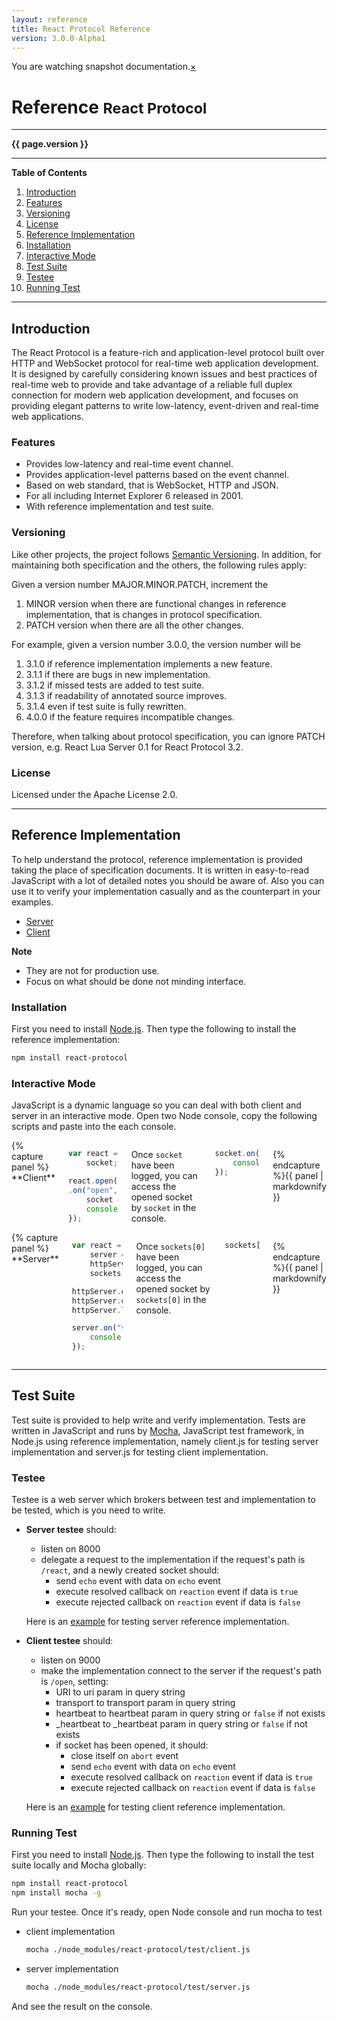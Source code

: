 ```yaml
---
layout: reference
title: React Protocol Reference
version: 3.0.0-Alpha1
---
```


<div data-alert class="alert-box alert">
You are watching snapshot documentation.<a href="#" class="close">&times;</a>
</div>

<h1>Reference <small>React Protocol</small></h1>

---

**{{ page.version }}**

---

**Table of Contents**

1. [Introduction](#toc_0)
  1. [Features](#toc_1)
  1. [Versioning](#toc_2)
  1. [License](#toc_3)
1. [Reference Implementation](#toc_4)
  1. [Installation](#toc_5)
  1. [Interactive Mode](#toc_6)
1. [Test Suite](#toc_7)
  1. [Testee](#toc_8)
  1. [Running Test](#toc_9)

---

## Introduction
The React Protocol is a feature-rich and application-level protocol built over HTTP and WebSocket protocol for real-time web application development. It is designed by carefully considering known issues and best practices of real-time web to provide and take advantage of a reliable full duplex connection for modern web application development, and focuses on providing elegant patterns to write low-latency, event-driven and real-time web applications.

### Features
* Provides low-latency and real-time event channel.
* Provides application-level patterns based on the event channel.
* Based on web standard, that is WebSocket, HTTP and JSON.
* For all including Internet Explorer 6 released in 2001.
* With reference implementation and test suite.

### Versioning
Like other projects, the project follows [Semantic Versioning](http://semver.org/). In addition, for maintaining both specification and the others, the following rules apply:

Given a version number MAJOR.MINOR.PATCH, increment the 

1. MINOR version when there are functional changes in reference implementation, that is changes in protocol specification.
1. PATCH version when there are all the other changes.

For example, given a version number 3.0.0, the version number will be

1. 3.1.0 if reference implementation implements a new feature.
1. 3.1.1 if there are bugs in new implementation.
1. 3.1.2 if missed tests are added to test suite.
1. 3.1.3 if readability of annotated source improves.
1. 3.1.4 even if test suite is fully rewritten.
1. 4.0.0 if the feature requires incompatible changes.

Therefore, when talking about protocol specification, you can ignore PATCH version, e.g. React Lua Server 0.1 for React Protocol 3.2.

### License

Licensed under the Apache License 2.0.

---

## Reference Implementation
To help understand the protocol, reference implementation is provided taking the place of specification documents. It is written in easy-to-read JavaScript with a lot of detailed notes you should be aware of. Also you can use it to verify your implementation casually and as the counterpart in your examples.

<ul class="inline-list">
    <li><a href="../docs/server.html">Server</a></li>
    <li><a href="../docs/client.html">Client</a></li>
</ul>

**Note**

* They are not for production use.
* Focus on what should be done not minding interface.

### Installation
First you need to install [Node.js](http://nodejs.org). Then type the following to install the reference implementation:

```bash
npm install react-protocol
```

### Interactive Mode
JavaScript is a dynamic language so you can deal with both client and server in an interactive mode. Open two Node console, copy the following scripts and paste into the each console.

<div class="row">
<div class="large-6 columns">
{% capture panel %}
**Client**

```javascript
var react = require("react-protocol"),
    socket;

react.open("http://localhost:8000/react", {transport: "ws"})
.on("open", function() {
    socket = this;
    console.log("socket");
});
```

Once `socket` have been logged, you can access the opened socket by `socket` in the console.

```javascript
socket.on("greeting", function(data) {
    console.log("greetings from the server: " + data);
});
```
{% endcapture %}{{ panel | markdownify }}
</div>
<div class="large-6 columns">
{% capture panel %}
**Server**

```javascript
var react = require("react-protocol"),
    server = react.server(),
    httpServer = require("http").createServer(),
    sockets = [];

httpServer.on("request", server.handleRequest);
httpServer.on("upgrade", server.handleUpgrade);
httpServer.listen(8000);

server.on("socket", function(socket) {
    console.log("sockets[" + (sockets.push(socket) - 1) + "]");
});
```

Once `sockets[0]` have been logged, you can access the opened socket by `sockets[0]` in the console.

```javascript
sockets[0].send("greeting", "Hello World");
```
{% endcapture %}{{ panel | markdownify }}
</div>
</div>

---

## Test Suite
Test suite is provided to help write and verify implementation. Tests are written in JavaScript and runs by [Mocha](http://visionmedia.github.io/mocha/), JavaScript test framework, in Node.js using reference implementation, namely client.js for testing server implementation and server.js for testing client implementation.

### Testee
Testee is a web server which brokers between test and implementation to be tested, which is you need to write.

* **Server testee** should:
    * listen on 8000
    * delegate a request to the implementation if the request's path is `/react`, and a newly created socket should:
        * send `echo` event with data on `echo` event
        * execute resolved callback on `reaction` event if data is `true`
        * execute rejected callback on `reaction` event if data is `false`<p>
    
    Here is an [example](https://github.com/Atmosphere/react-protocol/blob/master/test/testee/server.js) for testing server reference implementation.  
  
* **Client testee** should: 
    * listen on 9000
    * make the implementation connect to the server if the request's path is `/open`, setting:
        * URI to uri param in query string
        * transport to transport param in query string
        * heartbeat to heartbeat param in query string or `false` if not exists
        * _heartbeat to _heartbeat param in query string or `false` if not exists
        * if socket has been opened, it should:
            * close itself on `abort` event
            * send `echo` event with data on `echo` event
            * execute resolved callback on `reaction` event if data is `true`
            * execute rejected callback on `reaction` event if data is `false`<p>
    
    Here is an [example](https://github.com/Atmosphere/react-protocol/blob/master/test/testee/client.js) for testing client reference implementation.  
  
### Running Test
First you need to install [Node.js](http://nodejs.org). Then type the following to install the test suite locally and Mocha globally: 

```bash
npm install react-protocol
npm install mocha -g
```

Run your testee. Once it's ready, open Node console and run mocha to test

* client implementation

    ```bash
    mocha ./node_modules/react-protocol/test/client.js
    ```
    
* server implementation

    ```bash
    mocha ./node_modules/react-protocol/test/server.js
    ```
    
And see the result on the console.
